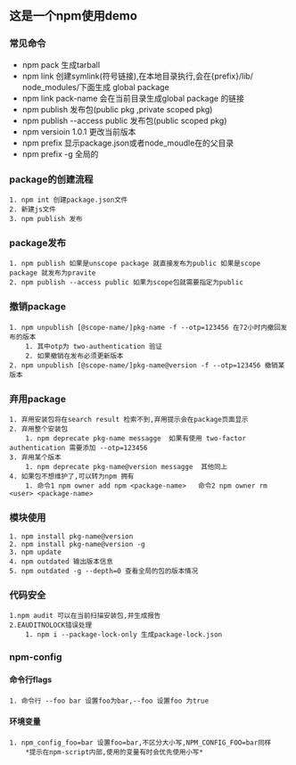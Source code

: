 ## 这是一个npm使用demo


### 常见命令
 * npm pack 生成tarball
 * npm link 创建symlink(符号链接),在本地目录执行,会在{prefix}/lib/      node_modules/下面生成 global package
 * npm link pack-name 会在当前目录生成global package 的链接
 * npm publish 发布包(public pkg ,private scoped pkg)
 * npm publish --access public 发布包(public scoped pkg)
 * npm versioin 1.0.1 更改当前版本
 * npm prefix 显示package.json或者node_moudle在的父目录
 * npm prefix -g 全局的

 ### package的创建流程
    1. npm int 创建package.json文件
    2. 新建js文件
    3. npm publish 发布

### package发布
    1. npm publish 如果是unscope package 就直接发布为public 如果是scope package 就发布为pravite
    2. npm publish --access public 如果为scope包就需要指定为public
### 撤销package
    1. npm unpublish [@scope-name/]pkg-name -f --otp=123456 在72小时内撤回发布的版本
        1. 其中otp为 two-authentication 验证
        2. 如果撤销在发布必须更新版本
    2. npm unpublish [@scope-name/]pkg-name@version -f --otp=123456 撤销某版本

### 弃用package
    1. 弃用安装包将在search result 检索不到,弃用提示会在package页面显示
    2. 弃用整个安装包
        1. npm deprecate pkg-name messagge  如果有使用 two-factor authentication 需要添加 --otp=123456
    3. 弃用某个版本
        1. npm deprecate pkg-name@version messagge  其他同上
    4. 如果包不想维护了,可以转为npm 拥有
        1. 命令1 npm owner add npm <package-name>   命令2 npm owner rm <user> <package-name> 
### 模块使用
    1. npm install pkg-name@version
    2. npm install pkg-name@version -g
    3. npm update
    4. npm outdated 输出版本信息
    5. npm outdated -g --depth=0 查看全局的包的版本情况

### 代码安全
    1.npm audit 可以在当前扫描安装包,并生成报告
    2.EAUDITNOLOCK错误处理
        1. npm i --package-lock-only 生成package-lock.json

### npm-config

#### 命令行flags
    1. 命令行 --foo bar 设置foo为bar,--foo 设置foo 为true
#### 环境变量
    1. npm_config_foo=bar 设置foo=bar,不区分大小写,NPM_CONFIG_FOO=bar同样
        *提示在npm-script内部,使用的变量有时会优先使用小写*





